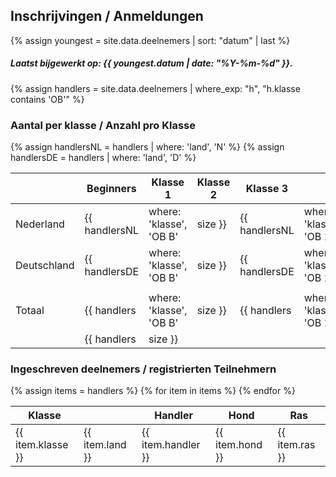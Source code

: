 ## Inschrijvingen / Anmeldungen

{% assign youngest = site.data.deelnemers | sort: "datum" | last %}

##### Laatst bijgewerkt op: {{ youngest.datum | date: "%Y-%m-%d" }}.

{% assign handlers = site.data.deelnemers | where_exp: "h", "h.klasse contains 'OB'" %}

### Aantal per klasse / Anzahl pro Klasse<br/>

{% assign handlersNL = handlers | where: 'land', 'N' %}
{% assign handlersDE = handlers | where: 'land', 'D' %}

|    | Beginners | Klasse 1 | Klasse 2 | Klasse 3 || Totaal |
| :-- | -- | -- | -- | -- |--| -- |
| Nederland   | {{ handlersNL | where: 'klasse', 'OB B' | size }} | {{ handlersNL | where: 'klasse', 'OB 1' | size }} | {{ handlersNL | where: 'klasse', 'OB 2' | size }} | {{ handlersNL | where: 'klasse', 'OB 3' | size }} || {{ handlers | where: 'land', 'N' | size }} |
| Deutschland | {{ handlersDE | where: 'klasse', 'OB B' | size }} | {{ handlersDE | where: 'klasse', 'OB 1' | size }} | {{ handlersDE | where: 'klasse', 'OB 2' | size }} | {{ handlersDE | where: 'klasse', 'OB 3' | size }} || {{ handlers | where: 'land', 'D' | size }} |
||||||||
| Totaal      | {{ handlers | where: 'klasse', 'OB B' | size }} | {{ handlers | where: 'klasse', 'OB 1' | size }} | {{ handlers | where: 'klasse', 'OB 2' | size }} | {{ handlers | where: 'klasse', 'OB 3' | size }} 
|| {{ handlers | size }} |

### Ingeschreven deelnemers / registrierten Teilnehmern

<table>
  <thead>
    <tr>
      <th>Klasse</th>
      <th></th>
      <th>Handler</th>
      <th>Hond</th>
      <th>Ras</th>
    </tr>
  </thead>
  <tbody>
{% assign items = handlers %}
{% for item in items %}
    <tr align="left">
      <td>{{ item.klasse }}</td>
      <td>{{ item.land }}</td>
      <td>{{ item.handler }}</td>
      <td>{{ item.hond }}</td>
      <td>{{ item.ras }}</td>
    </tr>
{% endfor %}
  </tbody>
</table>
